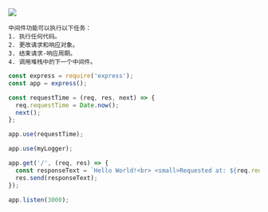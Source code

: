 <img src='https://loremxuetengfei.oss-cn-beijing.aliyuncs.com/express-middleware-1573025943.jpg'/>

```
中间件功能可以执行以下任务：
1. 执行任何代码。
2. 更改请求和响应对象。
3. 结束请求-响应周期。
4. 调用堆栈中的下一个中间件。
```

```javascript
const express = require('express');
const app = express();

const requestTime = (req, res, next) => {
  req.requestTime = Date.now();
  next();
};

app.use(requestTime);

app.use(myLogger);

app.get('/', (req, res) => {
  const responseText = `Hello World!<br> <small>Requested at: ${req.requestTime}</small>`;
  res.send(responseText);
});

app.listen(3000);
```
